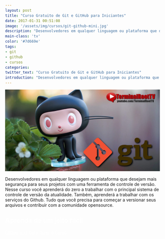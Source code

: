 ```yaml
---
layout: post
title: "Curso Gratuito de Git e GitHub para Iniciantes"
date: 2017-01-31 00:51:08
image: '/assets/img/cursos/git-github-mini.jpg'
description: "Desenvolvedores em qualquer linguagem ou plataforma que desejam mais segurança para seus projetos com uma ferramenta de controle de versão."
main-class: 'tv'
color: '#7d669e'
tags:
- git
- github
- cursos
categories:
twitter_text: "Curso Gratuito de Git e GitHub para Iniciantes"
introduction: "Desenvolvedores em qualquer linguagem ou plataforma que desejam mais segurança para seus projetos com uma ferramenta de controle de versão."
---
```


![Git GitHub](/assets/img/cursos/git-github.jpg)

Desenvolvedores em qualquer linguagem ou plataforma que desejam mais segurança para seus projetos com uma ferramenta de controle de versão. Nesse curso você aprenderá do zero a trabalhar com o principal sistema de controle de versão da atualidade. Também, aprenderá a trabalhar com os serviços do Github. Tudo que você precisa para começar a versionar seus arquivos e contribuir com a comunidade opensource.


<section class="marketing">
<h1 style="color: #FFF;">Aprenda de um jeito fácil</h1>
<a href="http://www.terminalroot.com.br/git/" onclick="ga('send', 'event', 'mkt', 'click', 'banner curso')" class="btn-marketing" target="_blank" style="color: #FFF;  border: none;">Clique aqui para fazer o Curso</a>
</section>
